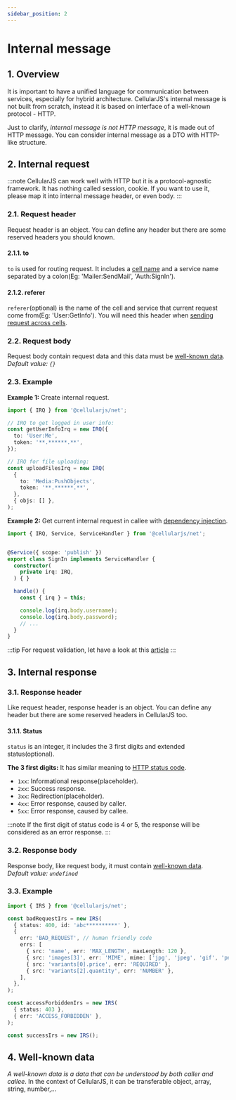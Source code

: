 ```yaml
---
sidebar_position: 2
---
```


# Internal message
## 1. Overview
It is important to have a unified language for communication between services, especially for hybrid architecture. CellularJS's internal message is not built from scratch, instead it is based on interface of a well-known protocol - HTTP.

Just to clarify, _internal message is not HTTP message_, it is made out of HTTP message. You can consider internal message as a DTO with HTTP-like structure.

## 2. Internal request
:::note
CellularJS can work well with HTTP but it is a protocol-agnostic framework. It has nothing called session, cookie. If you want to use it, please map it into internal message header, or even body.
:::

### 2.1. Request header
Request header is an object. You can define any header but there are some reserved headers you should known.

#### 2.1.1. to
`to` is used for routing request. It includes a [cell name](/docs/foundation/net/virtual-network#11-name) and a service name separated by a colon(Eg: 'Mailer:SendMail', 'Auth:SignIn').

#### 2.1.2. referer
`referer`(optional) is the name of the cell and service that current request come from(Eg: 'User:GetInfo'). You will need this header when [sending request across cells](/docs/foundation/net/transporter#2-using-specific-driver).

### 2.2. Request body
Request body contain request data and this data must be [well-known data](/docs/foundation/net/internal-message#4-well-known-data).  
_Default value: `{}`_

### 2.3. Example
**Example 1:** Create internal request.
```ts
import { IRQ } from '@cellularjs/net';

// IRQ to get logged in user info:
const getUserInfoIrq = new IRQ({
  to: 'User:Me',
  token: '**.******.**',
});

// IRQ for file uploading:
const uploadFilesIrq = new IRQ(
  {
    to: 'Media:PushObjects',
    token: '**.******.**',
  },
  { objs: [] },
);
```

**Example 2:** Get current internal request in callee with [dependency injection](/docs/foundation/dependency-injection/overview).
```ts
import { IRQ, Service, ServiceHandler } from '@cellularjs/net';


@Service({ scope: 'publish' })
export class SignIn implements ServiceHandler {
  constructor(
    private irq: IRQ,
  ) { }

  handle() {
    const { irq } = this;

    console.log(irq.body.username);
    console.log(irq.body.password);
    // ...
  }
}
```

:::tip
For request validation, let have a look at this [article](/docs/how-to%20wiki/validation)
:::

## 3. Internal response
### 3.1. Response header
Like request header, response header is an object. You can define any header but there are some reserved headers in CellularJS too.

#### 3.1.1. Status
`status` is an integer, it includes the 3 first digits and extended status(optional).

**The 3 first digits:** It has similar meaning to [HTTP status code](https://en.wikipedia.org/wiki/List_of_HTTP_status_codes).  
- `1xx`: Informational response(placeholder).
- `2xx`: Success response.
- `3xx`: Redirection(placeholder).
- `4xx`: Error response, caused by caller.
- `5xx`: Error response, caused by callee.

:::note
If the first digit of status code is 4 or 5, the response will be considered as an error response.
:::

### 3.2. Response body
Response body, like request body, it must contain [well-known data](/docs/foundation/net/internal-message#4-well-known-data).  
_Default value: `undefined`_

### 3.3. Example
```ts
import { IRS } from '@cellularjs/net';

const badRequestIrs = new IRS(
  { status: 400, id: 'abc**********' },
  {
    err: 'BAD_REQUEST', // human friendly code
    errs: [
      { src: 'name', err: 'MAX_LENGTH', maxLength: 120 },
      { src: 'images[3]', err: 'MIME', mime: ['jpg', 'jpeg', 'gif', 'png' ] },
      { src: 'variants[0].price', err: 'REQUIRED' },
      { src: 'variants[2].quantity', err: 'NUMBER' },
    ],
  },
);

const accessForbiddenIrs = new IRS(
  { status: 403 },
  { err: 'ACCESS_FORBIDDEN' },
);

const successIrs = new IRS();
```

## 4. Well-known data
_A well-known data is a data that can be understood by both caller and callee_. In the context of CellularJS, it can be transferable object, array, string, number,...

